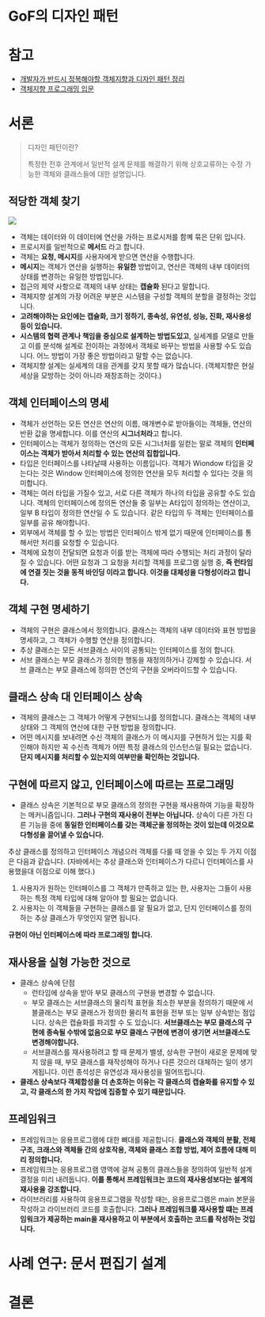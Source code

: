 # GoF의 디자인 패턴

# 참고
* [개발자가 반드시 정복해야할 객체지향과 디자인 패턴 정리](https://github.com/cheese10yun/TIL/blob/master/OOP/%EA%B0%9C%EB%B0%9C%EC%9E%90%EA%B0%80-%EB%B0%98%EB%93%9C%EC%8B%9C-%EC%A0%95%EB%B3%B5%ED%95%B4%EC%95%BC%ED%95%A0-%EA%B0%9D%EC%B2%B4%EC%A7%80%ED%96%A5%EA%B3%BC-%EB%94%94%EC%9E%90%EC%9D%B8%ED%8C%A8%ED%84%B4.md)
* [객체지향 프로그래밍 입문](https://github.com/cheese10yun/TIL/blob/master/OOP/%EA%B0%9D%EC%B2%B4-%EC%A7%80%ED%96%A5-%ED%94%84%EB%A1%9C%EA%B7%B8%EB%9E%98%EB%B0%8D-%EC%9E%85%EB%AC%B8.md)


# 서론
> 디자인 패턴이란?
> 
> 특정한 전후 관계에서 일반적 설계 문제를 해결하기 위해 상호교류하는 수정 가능한 객체와 클래스들에 대한 설명입니다.

## 적당한 객체 찾기

![](https://i.imgur.com/HOKQ2GT.png)

* 객체는 데이터와 이 데이터에 연산을 가하는 프로시저를 함꼐 묶은 단위 입니다.
* 프로시저를 일반적으로 **메서드** 라고 합니다.
* 객체는 **요청, 메시지**를 사용자에게 받으면 연산을 수행합니다.
* **메시지**는 객체가 연산을 실행하는 **유일한** 방법이고, 연산은 객체의 내부 데이터의 상태를 변경하는 유일한 방법입니다.
* 접근의 제약 사항으로 객체의 내부 상태는 **캡슐화** 된다고 말합니다.
* 객체지향 설계의 가장 어려운 부분은 시스템을 구성할 객체의 분할을 결정하는 것입니다.
* **고려해야하는 요인에는 캡슐화, 크기 정하기, 종속성, 유연성, 성능, 진화, 재사용성등이 있습니다.**
* **시스템의 협력 관계나 책임을 중심으로 설계하는 방법도있고**, 실세계를 모델로 만들고 이를 분석해 설계로 전이하는 과정에서 객체로 바꾸는 방법을 사용할 수도 있습니다. 어느 방법이 가장 좋은 방법이라고 말할 수는 없습니다.
* 객체지향 설계는 실세계의 대응 관계를 갖지 못할 때가 많습니다. (객체지향은 현실 세상을 모방하는 것이 아니라 재창조하는 것이다.)


## 객체 인터페이스의 명세

* 객체가 선언하는 모든 연산은 연산의 이름, 매개변수로 받아들이는 객체들, 연산의 반환 값을 명세합니다. 이를 연산의 **시그너처라**고 합니다.
* 인터페이스는 객체가 정의하는 연산의 모든 시그너처를 일컫는 말로 객체의 **인터페이스는 객체가 받아서 처리할 수 있는 연산의 집합입니다.**
* 타입은 인터페이스를 나타날때 사용하는 이름입니다. 객체가 Wiondow  타입을 갖는다는 것은 Window 인터페이스에 정의한 연산을 모두 처리할 수 있다는 것을 의미합니다. 
* 객체는 여러 타입을 가질수 있고, 서로 다른 객체가 하나의 타입을 공유할 수도 있습니다. 객체의 인터페이스에 정의돈 연산들 중 일부는 A타입이 정의하는 연산이고, 일부 B 타입이 정의한 연산일 수 도 있습니다. 같은 타입의 두 객체는 인터페이스를 일부를 공유 해야합니다.
* 외부에서 객체를 할 수 있는 방법은 인터페이스 밖게 없기 때문에 인터페이스를 통해서만 처리를 요청할 수 있습니다.
* 객체에 요청이 전달되면 요청과 이를 받는 객체에 따라 수행되는 처리 과정이 달라질 수 있습니다. 어떤 요청과 그 요청을 처리할 객체를 프로그램 실행 중, **즉 런타임에 연결 짓는 것을 동적 바인딩 이라고 합니다. 이것을 대체성을 다형성이라고 합니다.** 

## 객체 구현 명세하기
* 객체의 구현은 클래스에서 정의합니다. 클래스는 객체의 내부 데이터와 표현 방법을 명세하고, 그 객체가 수행할 연산을 정의합니다.
* 추상 클래스는 모든 서브클래스 사이의 공통되는 인터페이스를 정의 합니다.
* 서브 클래스는 부모 클래스가 정의한 행동을 재정의하거나 강제할 수 있습니다. 서브 클래스는 부모 클래스에 정의한 연산의 구현을 오버라이드할 수 있습니다.

## 클래스 상속 대 인터페이스 상속
* 객체의 클래스는 그 객체가 어떻게 구현되느냐를 정의합니다. 클래스는 객체의 내부 상태와 그 객체의 연산에 대한 구현 방법을 정의합니다.
* 어떤 메시지를 보내려면 수신 객체의 클래스가 이 메시지를 구현하거 있는 지를 확인해야 하지만 꼭 수신측 객체가 어떤 특정 클래스의 인스턴스일 필요는 없습니다. **단지 메시지를 처리할 수 있는지의 여부만을 확인하는 것입니다.**

## 구현에 따르지 않고, 인터페이스에 따르는 프로그래밍
* 클래스 상속은 기본적으로 부모 클래스의 정의한 구현을 재사용하여 기능을 확장하는 메커니즘입니다. **그러나 구현의 재사용이 전부는 아닙니다.** 상속이 다른 가진 다른 기능을 중에 **동일한 인터페이스를 갖는 객체군을 정의하는 것이 있는데 이것으로 다형성을 끌어낼 수 있습니다.**


추상 클래스를 정의하고 인터페이스 개념으러 객체를 다룰 때 얻을 수 있는 두 가지 이점은 다음과 같습니다. (자바에서는 추상 클래스와 인터페이스가 다르니 인터페이스를 사용했을대 이점으로 이해 했다.)

1. 사용자가 원하는 인터페이스를 그 객체가 만족하고 있는 한, 사용자는 그들이 사용하는 특정 객체 타입에 대해 알아야 할 필요는 없습니다. 
2. 사용자는 이 객체들을 구현하는 클래스를 알 필요가 없고, 단지 인터페이스를 정의하는 추상 클래스가 무엇인지 알면 됩니다.

**규현이 아닌 인터페이스에 따라 프로그래밍 합니다.**

## 재사용을 실형 가능한 것으로

* 클래스 상속에 단점 
  * 런타임에 상속을 받아 부모 클래스의 구현을 변경할 수 없습니다.
  * 부모 클래스는 서브클래스의 물리적 표현을 최소한 부분을 정의하기 때문에 서블클래스는 부모 클래스가 정의한 물리적 표현을 전부 또는 일부 상속받는 점입니다. 상속은 캡슐화를 파괴할 수 도 있습니다. **서브클래스는 부모 클래스의 구현에 종속될 수밖에 없음으로 부모 클래스 구현에 변경이 생기면 서브클래스도 변경해야합니다.**
  * 서브클래스를 재사용하려고 할 때 문제가 밸생, 상속한 구현이 새로운 문제에 맞지 않을 때, 부모 클래스를 재작성해야 하거나 다른 것으러 대체하는 일이 생기게됩니다. 이런 종석성은 유연성과 재사용성을 떨어뜨립니다.
* **클래스 상속보다 객체합성을 더 손호하는 이유는 각 클래스의 캡슐화를 유지할 수 있고, 각 클래스의 한 가지 작업에 집중할 수 있기 때문입니다.**

## 프레임워크
* 프레임워크는 응용프로그램에 대한 뼈대를 제공합니다. **클래스와 객체의 분활, 전체 구조, 크래스와 겍체들 간의 상호작용, 객체와 클래스 조합 방법, 제어 흐름에 대해 미리 정의합니다.**
* 프레임워크는 응용프로그램 영역에 걸쳐 공통의 클래스들을 정의하여 일반적 설계 결정을 미리 내려둡니다. **이를 통해서 프레임워크는 코드의 재사용성보다는 설계의 재사용을 강조합니다.**
* 라이브러리를 사용하여 응용프로그램을 작성할 때는, 응용프로그램은 main 본문을 작성하고 라이브러리 코드를 호출합니다. **그러나 프레임워크를 재사용할 떄는 프레임워크가 제공하는 main을 재사용하고 이 부분에서 호출하는 코드를 작성하는 것입니다.**


# 사례 연구: 문서 편집기 설계

# 결론

